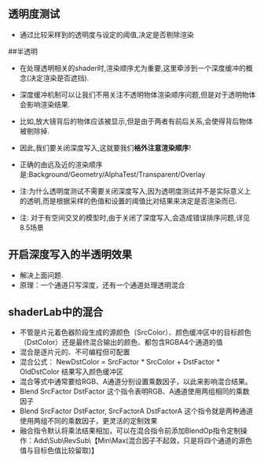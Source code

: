 ## 透明度测试

- 通过比较采样到的透明度与设定的阈值,决定是否剔除渲染

##半透明
- 在处理透明相关的shader时,渲染顺序尤为重要,这里牵涉到一个深度缓冲的概念(决定渲染是否遮挡).

- 深度缓冲机制可以让我们不用关注不透明物体渲染顺序问题,但是对于透明物体会影响渲染结果.

- 比如,放大镜背后的物体应该被显示,但是由于两者有前后关系,会使得背后物体被剔除掉.

- 因此,我们要关闭深度写入,这就要我们**格外注意渲染顺序**!

- 正确的由远及近的渲染顺序是:Background/Geometry/AlphaTest/Transparent/Overlay

- 注:为什么透明度测试不需要关闭深度写入,因为透明度测试并不是实际意义上的透明,而是根据采样的色值和设置的阈值比对结果来决定是否渲染而已.

- 注: 对于有空间交叉的模型时,由于关闭了深度写入,会造成错误排序问题,详见8.5场景

## 开启深度写入的半透明效果

- 解决上面问题.
- 原理：一个通道只写深度，还有一个通道处理透明混合

## shaderLab中的混合
- 不管是片元着色器阶段生成的源颜色（SrcColor）、颜色缓冲区中的目标颜色（DstColor）还是最终混合输出的颜色、都包含RGBA4个通道的值
- 混合是逐片元的、不可编程但可配置
- 混合公式：  NewDstColor = SrcFactor * SrcColor + DstFactor * OldDstColor 结果写入颜色缓冲区
- 混合等式中通常要给RGB、A通道分别设置乘数因子，以此来影响混合结果。
- Blend SrcFactor DstFactor    这个指令表明RGB、A通道使用两组相同的乘数因子
- Blend SrcFactor DstFactor, SrcFactorA DstFactorA   这个指令就是两种通道使用两组不同的乘数因子，更灵活的定制效果
- 融合指令默认将乘法结果相加，可以在混合指令前添加BlendOp指令定制操作：Add\Sub\RevSub\【Min\Max(混合因子不起效，只是将四个通道的源色值与目标色值比较留取)】


